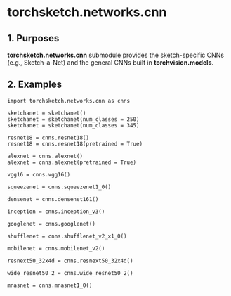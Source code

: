# torchsketch.networks.cnn


## 1. Purposes
**torchsketch.networks.cnn** submodule provides the sketch-specific CNNs (e.g., Sketch-a-Net) and the general CNNs built in **torchvision.models**.


## 2. Examples 
```
import torchsketch.networks.cnn as cnns

sketchanet = sketchanet()
sketchanet = sketchanet(num_classes = 250)
sketchanet = sketchanet(num_classes = 345)

resnet18 = cnns.resnet18()
resnet18 = cnns.resnet18(pretrained = True)

alexnet = cnns.alexnet()
alexnet = cnns.alexnet(pretrained = True)

vgg16 = cnns.vgg16()

squeezenet = cnns.squeezenet1_0()

densenet = cnns.densenet161()

inception = cnns.inception_v3()

googlenet = cnns.googlenet()

shufflenet = cnns.shufflenet_v2_x1_0()

mobilenet = cnns.mobilenet_v2()

resnext50_32x4d = cnns.resnext50_32x4d()

wide_resnet50_2 = cnns.wide_resnet50_2()

mnasnet = cnns.mnasnet1_0()
```
